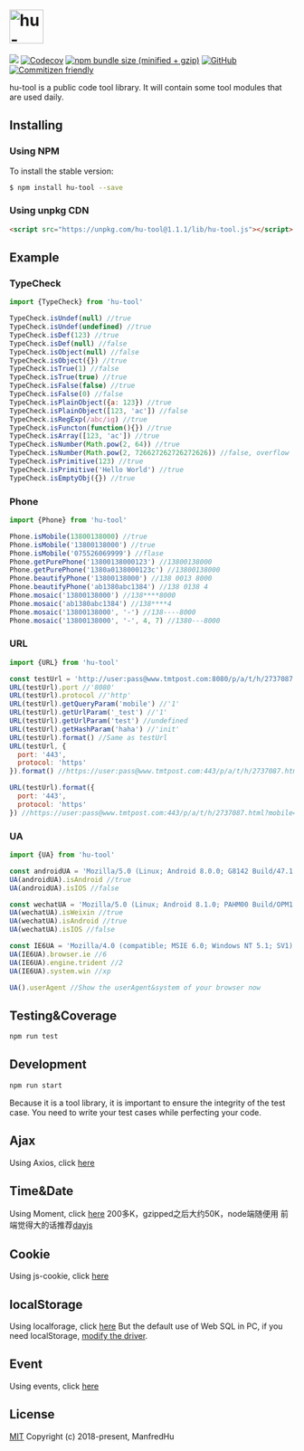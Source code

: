 <h1><a href='https://github.com/ManfredHu/hu-tool'><img src='https://www.manfredhu.com/images/hu-tool.png' height='60' alt='hu-tool Logo' /></a></h1>

[![](https://img.shields.io/travis/ManfredHu/hu-tool.svg?style=flat-square)](https://travis-ci.org/ManfredHu/hu-tool.svg)
[![Codecov](https://img.shields.io/codecov/c/github/ManfredHu/hu-tool.svg?style=flat-square)](https://github.com/ManfredHu/hu-tool)
[![npm bundle size (minified + gzip)](https://img.shields.io/bundlephobia/minzip/react.svg?style=flat-square)](https://www.npmjs.com/package/hu-tool)
[![GitHub](https://img.shields.io/github/license/mashape/apistatus.svg?style=flat-square)](https://github.com/ManfredHu/hu-tool)
[![Commitizen friendly](https://img.shields.io/badge/commitizen-friendly-brightgreen.svg?style=flat-square)](https://github.com/ManfredHu/hu-tool)

hu-tool is a public code tool library.
It will contain some tool modules that are used daily.

## Installing

### Using NPM
To install the stable version:

```bash
$ npm install hu-tool --save
```

### Using unpkg CDN

```html
<script src="https://unpkg.com/hu-tool@1.1.1/lib/hu-tool.js"></script>
```

## Example

### TypeCheck

```js
import {TypeCheck} from 'hu-tool'

TypeCheck.isUndef(null) //true
TypeCheck.isUndef(undefined) //true
TypeCheck.isDef(123) //true
TypeCheck.isDef(null) //false
TypeCheck.isObject(null) //false
TypeCheck.isObject({}) //true
TypeCheck.isTrue(1) //false
TypeCheck.isTrue(true) //true
TypeCheck.isFalse(false) //true
TypeCheck.isFalse(0) //false
TypeCheck.isPlainObject({a: 123}) //true
TypeCheck.isPlainObject([123, 'ac']) //false
TypeCheck.isRegExp(/abc/ig) //true
TypeCheck.isFuncton(function(){}) //true
TypeCheck.isArray([123, 'ac']) //true
TypeCheck.isNumber(Math.pow(2, 64)) //true
TypeCheck.isNumber(Math.pow(2, 726627262726272626)) //false, overflow
TypeCheck.isPrimitive(123) //true
TypeCheck.isPrimitive('Hello World') //true
TypeCheck.isEmptyObj({}) //true
```

### Phone
```js
import {Phone} from 'hu-tool'

Phone.isMobile(13800138000) //true
Phone.isMobile('13800138000') //true
Phone.isMobile('075526069999') //flase
Phone.getPurePhone('13800138000123') //13800138000
Phone.getPurePhone('1380a0138000123c') //13800138000
Phone.beautifyPhone('13800138000') //138 0013 8000
Phone.beautifyPhone('ab1380abc1384') //138 0138 4
Phone.mosaic('13800138000') //138****8000
Phone.mosaic('ab1380abc1384') //138****4
Phone.mosaic('13800138000', '-') //138----8000
Phone.mosaic('13800138000', '-', 4, 7) //1380---8000
```

### URL
```js
import {URL} from 'hu-tool'

const testUrl = 'http://user:pass@www.tmtpost.com:8080/p/a/t/h/2737087.html?mobile=1&mdebug=1&_test=1#haha=init&lh=1';
URL(testUrl).port //'8080'
URL(testUrl).protocol //'http'
URL(testUrl).getQueryParam('mobile') //'1'
URL(testUrl).getUrlParam('_test') //'1'
URL(testUrl).getUrlParam('test') //undefined
URL(testUrl).getHashParam('haha') //'init'
URL(testUrl).format() //Same as testUrl
URL(testUrl, {
  port: '443',
  protocol: 'https'
}).format() //https://user:pass@www.tmtpost.com:443/p/a/t/h/2737087.html?mobile=1&mdebug=1&_test=1#haha=init&lh=1

URL(testUrl).format({
  port: '443',
  protocol: 'https'
}) //https://user:pass@www.tmtpost.com:443/p/a/t/h/2737087.html?mobile=1&mdebug=1&_test=1#haha=init&lh=1
```

### UA
```js
import {UA} from 'hu-tool'

const androidUA = 'Mozilla/5.0 (Linux; Android 8.0.0; G8142 Build/47.1.A.12.270) AppleWebKit/537.36 (KHTML, like Gecko) Chrome/67.0.3396.87 Mobile Safari/537.36';
UA(androidUA).isAndroid //true
UA(androidUA).isIOS //false

const wechatUA = 'Mozilla/5.0 (Linux; Android 8.1.0; PAHM00 Build/OPM1.171019.026; wv) AppleWebKit/537.36 (KHTML, like Gecko) Version/4.0 Chrome/62.0.3202.84 Mobile Safari/537.36 MicroMessenger/6.7.3.1360(0x26070336) NetType/WIFI Language/zh_CN Process/appbrand2';
UA(wechatUA).isWeixin //true
UA(wechatUA).isAndroid //true
UA(wechatUA).isIOS //false

const IE6UA = 'Mozilla/4.0 (compatible; MSIE 6.0; Windows NT 5.1; SV1)';
UA(IE6UA).browser.ie //6
UA(IE6UA).engine.trident //2
UA(IE6UA).system.win //xp

UA().userAgent //Show the userAgent&system of your browser now
```

## Testing&Coverage

```js
npm run test
```

## Development

```js
npm run start
```

Because it is a tool library, it is important to ensure the integrity of the test case.
You need to write your test cases while perfecting your code.

## Ajax
Using Axios, click [here](https://github.com/axios/axios)

## Time&Date
Using Moment, click [here](http://momentjs.cn/) 200多K，gzipped之后大约50K，node端随便用
前端觉得大的话推荐[dayjs](https://github.com/iamkun/dayjs)

## Cookie
Using js-cookie, click [here](https://www.npmjs.com/package/js-cookie)

## localStorage
Using localforage, click [here](https://github.com/localForage/localForage)
But the default use of Web SQL in PC, if you need localStorage, [modify the driver](https://localforage.github.io/localForage/#settings-api-config).

## Event
Using events, click [here](https://github.com/Gozala/events)

## License
[MIT](http://opensource.org/licenses/MIT)
Copyright (c) 2018-present, ManfredHu
